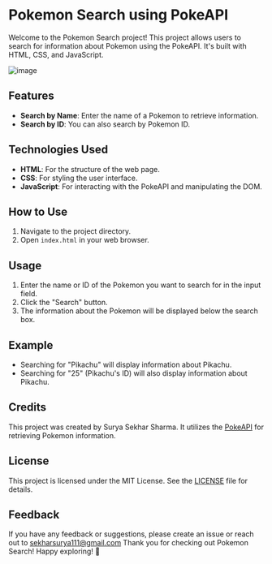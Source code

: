 # Pokemon Search using PokeAPI

Welcome to the Pokemon Search project! This project allows users to search for information about Pokemon using the PokeAPI. It's built with HTML, CSS, and JavaScript.

![image](https://github.com/SuryaX2/Pokedex/assets/141203476/8d7145d1-0b13-4d55-b930-487638fd5929)


## Features

- **Search by Name**: Enter the name of a Pokemon to retrieve information.
- **Search by ID**: You can also search by Pokemon ID.

## Technologies Used

- **HTML**: For the structure of the web page.
- **CSS**: For styling the user interface.
- **JavaScript**: For interacting with the PokeAPI and manipulating the DOM.

## How to Use

1. Navigate to the project directory.
2. Open `index.html` in your web browser.

## Usage

1. Enter the name or ID of the Pokemon you want to search for in the input field.
2. Click the "Search" button.
3. The information about the Pokemon will be displayed below the search box.

## Example

- Searching for "Pikachu" will display information about Pikachu.
- Searching for "25" (Pikachu's ID) will also display information about Pikachu.

## Credits

This project was created by Surya Sekhar Sharma. It utilizes the [PokeAPI](https://pokeapi.co/) for retrieving Pokemon information.

## License

This project is licensed under the MIT License. See the [LICENSE](LICENSE) file for details.

## Feedback

If you have any feedback or suggestions, please create an issue or reach out to sekharsurya111@gmail.com
Thank you for checking out Pokemon Search! Happy exploring! 🌟
